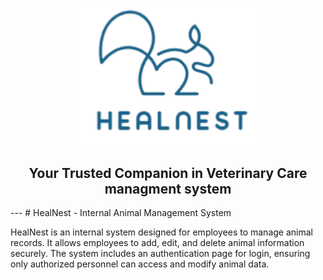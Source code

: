 <p align="center">
  <img src="Assets/logo.png" alt="HealNest Logo" width="300"/>
</p>

<h2 align="center">
   Your Trusted Companion in Veterinary Care managment system
</h2>
---
# HealNest - Internal Animal Management System

HealNest is an internal system designed for employees to manage animal records. It allows employees to add, edit, and delete animal information securely. The system includes an authentication page for login, ensuring only authorized personnel can access and modify animal data.
